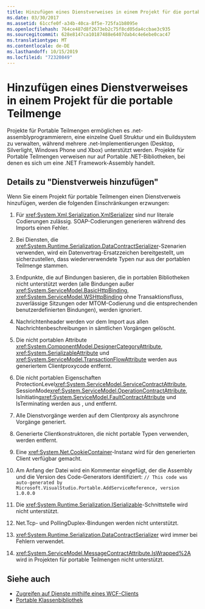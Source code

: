 ```yaml
---
title: Hinzufügen eines Dienstverweises in einem Projekt für die portable Teilmenge
ms.date: 03/30/2017
ms.assetid: 61ccfe0f-a34b-40ca-8f5e-725fa1b8095e
ms.openlocfilehash: 764ce487d8f2673eb2c75f8cd05da4ccbae3c935
ms.sourcegitcommit: 628e8147ca10187488e6407dab4c4e6ebe0cac47
ms.translationtype: MT
ms.contentlocale: de-DE
ms.lasthandoff: 10/15/2019
ms.locfileid: "72320849"
---
```

# <a name="add-service-reference-in-a-portable-subset-project"></a>Hinzufügen eines Dienstverweises in einem Projekt für die portable Teilmenge
Projekte für Portable Teilmengen ermöglichen es .net-assemblyprogrammierern, eine einzelne Quell Struktur und ein Buildsystem zu verwalten, während mehrere .net-Implementierungen (Desktop, Silverlight, Windows Phone und Xbox) unterstützt werden. Projekte für Portable Teilmengen verweisen nur auf Portable .NET-Bibliotheken, bei denen es sich um eine .NET Framework-Assembly handelt.  
  
## <a name="add-service-reference-details"></a>Details zu "Dienstverweis hinzufügen"  
 Wenn Sie einem Projekt für portable Teilmengen einen Dienstverweis hinzufügen, werden die folgenden Einschränkungen erzwungen:  
  
1. Für <xref:System.Xml.Serialization.XmlSerializer> sind nur literale Codierungen zulässig. SOAP-Codierungen generieren während des Imports einen Fehler.  
  
2. Bei Diensten, die <xref:System.Runtime.Serialization.DataContractSerializer>-Szenarien verwenden, wird ein Datenvertrag-Ersatzzeichen bereitgestellt, um sicherzustellen, dass wiederverwendete Typen nur aus der portablen Teilmenge stammen.  
  
3. Endpunkte, die auf Bindungen basieren, die in portablen Bibliotheken nicht unterstützt werden (alle Bindungen außer <xref:System.ServiceModel.BasicHttpBinding>, <xref:System.ServiceModel.WSHttpBinding> ohne Transaktionsfluss, zuverlässige Sitzungen oder MTOM-Codierung und die entsprechenden benutzerdefinierten Bindungen), werden ignoriert.  
  
4. Nachrichtenheader werden vor dem Import aus allen Nachrichtenbeschreibungen in sämtlichen Vorgängen gelöscht.  
  
5. Die nicht portablen Attribute <xref:System.ComponentModel.DesignerCategoryAttribute>, <xref:System.SerializableAttribute> und <xref:System.ServiceModel.TransactionFlowAttribute> werden aus generiertem Clientproxycode entfernt.  
  
6. Die nicht portablen Eigenschaften ProtectionLevel<xref:System.ServiceModel.ServiceContractAttribute>, SessionMode<xref:System.ServiceModel.OperationContractAttribute>, IsInitiating<xref:System.ServiceModel.FaultContractAttribute> und IsTerminating werden aus ,  und  entfernt.  
  
7. Alle Dienstvorgänge werden auf dem Clientproxy als asynchrone Vorgänge generiert.  
  
8. Generierte Clientkonstruktoren, die nicht portable Typen verwenden, werden entfernt.  
  
9. Eine <xref:System.Net.CookieContainer>-Instanz wird für den generierten Client verfügbar gemacht.  
  
10. Am Anfang der Datei wird ein Kommentar eingefügt, der die Assembly und die Version des Code-Generators identifiziert: `// This code was auto-generated by Microsoft.VisualStudio.Portable.AddServiceReference, version 1.0.0.0`  
  
11. Die <xref:System.Runtime.Serialization.ISerializable>-Schnittstelle wird nicht unterstützt.  
  
12. Net.Tcp- und PollingDuplex-Bindungen werden nicht unterstützt.  
  
13. <xref:System.Runtime.Serialization.DataContractSerializer> wird immer bei Fehlern verwendet.  
  
14. <xref:System.ServiceModel.MessageContractAttribute.IsWrapped%2A> wird in Projekten für portable Teilmengen nicht unterstützt.  
  
## <a name="see-also"></a>Siehe auch

- [Zugreifen auf Dienste mithilfe eines WCF-Clients](accessing-services-using-a-wcf-client.md)
- [Portable Klassenbibliothek](../../standard/cross-platform/cross-platform-development-with-the-portable-class-library.md)
